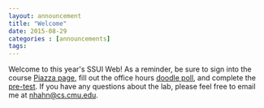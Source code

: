 ```yaml
---
layout: announcement
title: "Welcome"
date: 2015-08-29
categories : [announcements]
tags: 
---
```


Welcome to this year's SSUI Web! As a reminder, be sure to sign into the course [Piazza page](https://piazza.com/cmu/fall2015/05631431), fill out the office hours [doodle poll](http://doodle.com/tiyy42tb7y3dg6fr), and complete the [pre-test](http://goo.gl/forms/uWsjue2agG). If you have any questions about the lab, please feel free to email me at nhahn@cs.cmu.edu. 